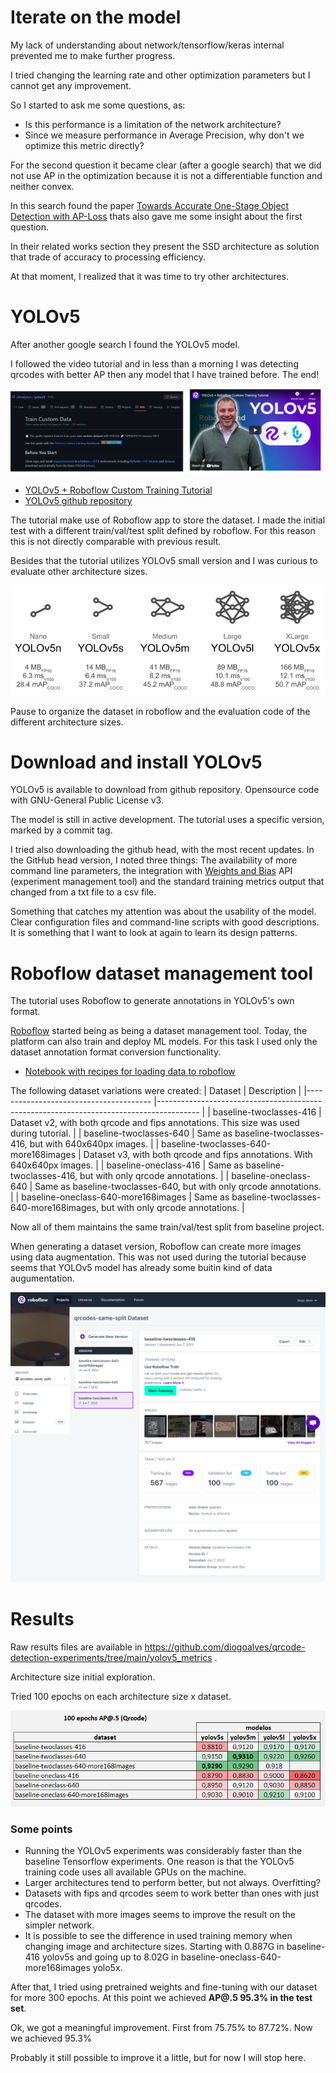 # Iterate on the model

My lack of understanding about network/tensorflow/keras internal prevented me to make further progress.

I tried changing the learning rate and other optimization parameters but I cannot get any improvement.


So I started to ask me some questions, as:
- Is this performance is a limitation of the network architecture?
- Since we measure performance in Average Precision, why don't we optimize this metric directly?

For the second question it became clear (after a google search) that we did not use AP in the optimization because it is not a differentiable function and neither convex.

In this search found the paper [Towards Accurate One-Stage Object Detection with AP-Loss](https://arxiv.org/abs/1904.06373) thats also gave me some insight about the first question.

In their related works section they present the SSD architecture as solution that trade of accuracy to processing efficiency.

At that moment, I realized that it was time to try other architectures.

# YOLOv5

After another google search I found the YOLOv5 model.

I followed the video tutorial and in less than a morning I was detecting qrcodes with better AP then any model that I have trained before.  The end!

![YOLOv5 github repository and video tutorial.](/report/imgs/iterateonmodel_001.png "YOLOv5 github repository and video tutorial.")

- [YOLOv5 + Roboflow Custom Training Tutorial](https://www.youtube.com/watch?v=x0ThXHbtqCQ)
- [YOLOv5 github repository](https://github.com/ultralytics/yolov5)

The tutorial make use of Roboflow app to store the dataset. I made the initial test with a different train/val/test split defined by roboflow. For this reason this is not directly comparable with previous result. 

Besides that the tutorial utilizes YOLOv5 small version and I was curious to evaluate other architecture sizes.

![YOLOv5 available sizes.](/report/imgs/iterateonmodel_002.png "YOLOv5 available sizes.")

Pause to organize the dataset in roboflow and the evaluation code of the different architecture sizes.

# Download and install YOLOv5

YOLOv5 is available to download from github repository. Opensource code with GNU-General Public License v3.

The model is still in active development.
The tutorial uses a specific version, marked by a commit tag.

I tried also downloading the github head, with the most recent updates. In the GitHub head version, I noted three things: The availability of more command line parameters, the integration with [Weights and Bias](https://wandb.ai/diogoalves/YOLOv5) API (experiment management tool) and the standard training metrics output that changed from a txt file to a csv file.

Something that catches my attention was about the usability of the model. Clear configuration files and command-line scripts with good descriptions. It is something that I want to look at again to learn its design patterns.


# Roboflow dataset management tool

The tutorial uses Roboflow to generate annotations in YOLOv5's own format. 

[Roboflow](https://roboflow.com) started being as being a dataset management tool. Today, the platform can also train and deploy ML models. For this task I used only the dataset annotation format conversion functionality.

- [Notebook with recipes for loading data to roboflow](https://github.com/diogoalves/qrcode-detection-experiments/tree/main/util/manipulate_annotations/util_generate_roboflow_annotations.ipynb)

The following dataset variations were created:
| Dataset                               	| Description                                                                            	|
|---------------------------------------	|----------------------------------------------------------------------------------------	|
| baseline-twoclasses-416               	| Dataset v2, with both qrcode and fips annotations. This size was used during tutorial. 	|
| baseline-twoclasses-640               	| Same as baseline-twoclasses-416, but with 640x640px images.                            	|
| baseline-twoclasses-640-more168images 	| Dataset v3, with both qrcode and fips annotations. With 640x640px images.              	|
| baseline-oneclass-416                 	| Same as baseline-twoclasses-416, but with only qrcode annotations.                     	|
| baseline-oneclass-640                 	| Same as baseline-twoclasses-640, but with only qrcode annotations.                     	|
| baseline-oneclass-640-more168images   	| Same as baseline-twoclasses-640-more168images, but with only qrcode annotations.       	|


Now all of them maintains the same train/val/test split from baseline project. 

When generating a dataset version, Roboflow can create more images using data augmentation. This was not used during the tutorial because seems that YOLOv5 model has already some buitin kind of data augumentation.

![Roboflow qrcode dataset panel.](/report/imgs/iterateonmodel_003.png "Roboflow qrcode dataset panel.")

# Results

Raw results files are available in https://github.com/diogoalves/qrcode-detection-experiments/tree/main/yolov5_metrics .

Architecture size initial exploration.

Tried 100 epochs on each architecture size x dataset.

![YOLOv5 qrcode detection results.](/report/imgs/iterateonmodel_004.png "YOLOv5 qrcode detection results.")

### Some points
- Running the YOLOv5 experiments was considerably faster than the baseline Tensorflow experiments. One reason is that the YOLOv5 training code uses all available GPUs on the machine.
- Larger architectures tend to perform better, but not always. Overfitting?
- Datasets with fips and qrcodes seem to work better than ones with just qrcodes.
- The dataset with more images seems to improve the result on the simpler network.
- It is possible to see the difference in used training memory when changing image and architecture sizes. Starting with 0.887G in baseline-416 yolov5s and going up to 8.02G in baseline-oneclass-640-more168images yolo5x.


After that, I tried using pretrained weights and fine-tuning with our dataset for more 300 epochs. At this point we achieved **AP@.5 95.3% in the test set**.

Ok, we got a meaningful improvement. First from 75.75% to 87.72%.
Now we achieved 95.3%

Probably it still possible to improve it a little, but for now I will stop here.
